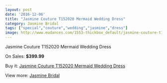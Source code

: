 ```yaml
---
layout: post
date: '2016-12-06'
title: "Jasmine Couture T152020 Mermaid Wedding Dress"
category: Jasmine Bridal
tags: ["special","couture","wedding","jasmine","dress"]
image: http://www.eudances.com/1553-thickbox_default/jasmine-couture-t152020-mermaid-wedding-dress.jpg
---
```

Jasmine Couture T152020 Mermaid Wedding Dress

On Sales: **$399.99**
<a href="https://www.eudances.com/en/jasmine-bridal/545-jasmine-couture-t152020-mermaid-wedding-dress.html"><amp-img layout="responsive" width="600" height="600" src="//www.eudances.com/1553-thickbox_default/jasmine-couture-t152020-mermaid-wedding-dress.jpg" alt="Jasmine Couture T152020 Mermaid Wedding Dress 0" /></a>
<a href="https://www.eudances.com/en/jasmine-bridal/545-jasmine-couture-t152020-mermaid-wedding-dress.html"><amp-img layout="responsive" width="600" height="600" src="//www.eudances.com/1554-thickbox_default/jasmine-couture-t152020-mermaid-wedding-dress.jpg" alt="Jasmine Couture T152020 Mermaid Wedding Dress 1" /></a>

Buy it: [Jasmine Couture T152020 Mermaid Wedding Dress](https://www.eudances.com/en/jasmine-bridal/545-jasmine-couture-t152020-mermaid-wedding-dress.html "Jasmine Couture T152020 Mermaid Wedding Dress")

View more: [Jasmine Bridal](https://www.eudances.com/en/6-jasmine-bridal "Jasmine Bridal")